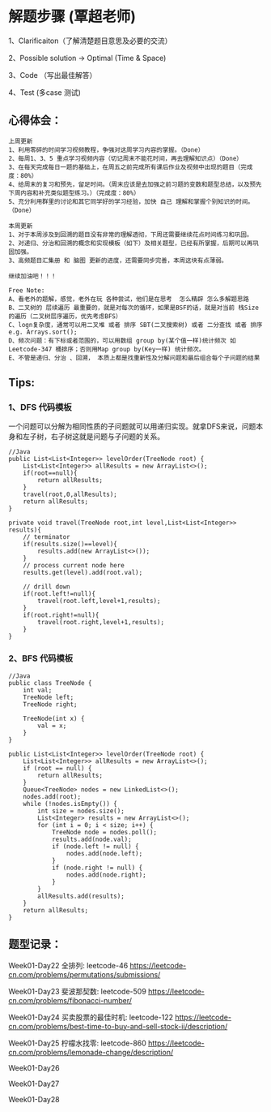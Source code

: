 # 解题步骤 (覃超老师)
1、Clarificaiton（了解清楚题目意思及必要的交流）

2、Possible solution -> Optimal (Time & Space)

3、Code （写出最佳解答）

4、Test (多case 测试)

## 心得体会：

```
上周更新
1、利用零碎的时间学习视频教程，争强对这周学习内容的掌握。（Done）
2、每周1、3、5 重点学习视频内容（切记周末不能花时间，再去理解知识点）（Done）
3、在每天完成每日一题的基础上，在周五之前完成所有课后作业及视频中出现的题目（完成度：80%）
4、给周末的复习和预先，留足时间。（周末应该是去加强之前习题的变数和题型总结，以及预先下周内容和补充类似题型练习。）（完成度：80%）
5、充分利用群里的讨论和其它同学好的学习经验，加快 自己 理解和掌握个别知识的时间。（Done）

本周更新
1、对于本周涉及到回溯的题目没有非常的理解透彻，下周还需要继续花点时间练习和巩固。
2、对递归、分治和回溯的概念和实现模板（如下）及相关题型，已经有所掌握，后期可以再巩固加强。
3、高频题目汇集册 和 脑图 更新的进度，还需要同步完善，本周这块有点薄弱。

继续加油吧！！！

Free Note:
A、看老外的题解，感觉，老外在玩 各种尝试，他们是在思考  怎么精辟 怎么多解题思路
B、二叉树的 层续遍历 最重要的，就是对每次的循环，如果是BSF的话，就是对当前 栈Size的遍历（二叉树层序遍历，优先考虑BFS）
C、logn复杂度，通常可以用二叉堆 或者 排序 SBT(二叉搜索树) 或者 二分查找 或者 排序 e.g. Arrays.sort();
D、频次问题：有下标或者范围的，可以用数组 group by(某个值一样)统计频次 如 Leetcode-347 桶排序；否则用Map group by(Key一样) 统计频次。
E、不管是递归、分治 、回溯， 本质上都是找重新性及分解问题和最后组合每个子问题的结果
```

## Tips:
### 1、DFS 代码模板
  一个问题可以分解为相同性质的子问题就可以用递归实现。就拿DFS来说，问题本身和左子树，右子树这就是问题与子问题的关系。
  
```
//Java
public List<List<Integer>> levelOrder(TreeNode root) {
    List<List<Integer>> allResults = new ArrayList<>();
    if(root==null){
        return allResults;
    }
    travel(root,0,allResults);
    return allResults;
}

private void travel(TreeNode root,int level,List<List<Integer>> results){
    // terminator
    if(results.size()==level){
        results.add(new ArrayList<>());
    }
    // process current node here
    results.get(level).add(root.val);
    
    // drill down
    if(root.left!=null){
        travel(root.left,level+1,results);
    }
    if(root.right!=null){
        travel(root.right,level+1,results);
    }
}
```

### 2、BFS 代码模板
```
//Java
public class TreeNode {
    int val;
    TreeNode left;
    TreeNode right;

    TreeNode(int x) {
        val = x;
    }
}

public List<List<Integer>> levelOrder(TreeNode root) {
    List<List<Integer>> allResults = new ArrayList<>();
    if (root == null) {
        return allResults;
    }
    Queue<TreeNode> nodes = new LinkedList<>();
    nodes.add(root);
    while (!nodes.isEmpty()) {
        int size = nodes.size();
        List<Integer> results = new ArrayList<>();
        for (int i = 0; i < size; i++) {
            TreeNode node = nodes.poll();
            results.add(node.val);
            if (node.left != null) {
                nodes.add(node.left);
            }
            if (node.right != null) {
                nodes.add(node.right);
            }
        }
        allResults.add(results);
    }
    return allResults;
}
```

## 题型记录：
Week01-Day22
全排列: leetcode-46
https://leetcode-cn.com/problems/permutations/submissions/

Week01-Day23
斐波那契数: leetcode-509
https://leetcode-cn.com/problems/fibonacci-number/

Week01-Day24
买卖股票的最佳时机: leetcode-122
https://leetcode-cn.com/problems/best-time-to-buy-and-sell-stock-ii/description/

Week01-Day25
柠檬水找零: leetcode-860
https://leetcode-cn.com/problems/lemonade-change/description/

Week01-Day26


Week01-Day27


Week01-Day28




